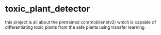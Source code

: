 # toxic_plant_detector
this project is all about the pretrained ccn(mobilenetv2) which is capable of differentiating toxic plants from the safe plants using transfer learning.
